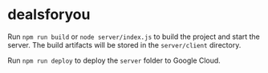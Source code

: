 # dealsforyou

Run `npm run build` or `node server/index.js` to build the project and start the server. The build artifacts will be stored in the `server/client` directory.

Run `npm run deploy` to deploy the `server` folder to Google Cloud.

